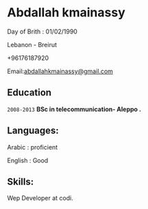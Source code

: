 # Abdallah kmainassy

Day of Brith : 01/02/1990

Lebanon - Breirut

+96176187920

Email:abdallahkmainassy@gmail.com

## Education

`2008-2013`
**BSc in telecommunication- Aleppo .**

## Languages:

Arabic : proficient

English : Good

## Skills:

Wep Developer at codi.

<!-- ### Footer

Last updated: 2019-->

